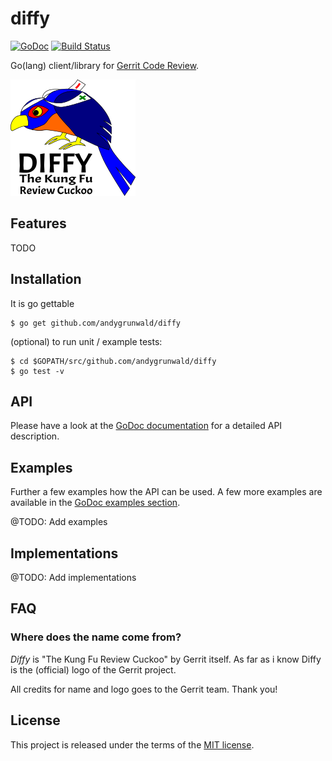 # diffy

[![GoDoc](https://godoc.org/github.com/andygrunwald/diffy?status.svg)](https://godoc.org/github.com/andygrunwald/diffy)
[![Build Status](https://travis-ci.org/andygrunwald/diffy.svg?branch=master)](https://travis-ci.org/andygrunwald/diffy)

Go(lang) client/library for [Gerrit Code Review](https://www.gerritcodereview.com/).

![Diffy - Go(lang) client/library for Gerrit Code Review](./img/diffy.png "Diffy - Go(lang) client/library for Gerrit Code Review")

## Features

TODO

## Installation

It is go gettable

    $ go get github.com/andygrunwald/diffy

(optional) to run unit / example tests:

    $ cd $GOPATH/src/github.com/andygrunwald/diffy
    $ go test -v

## API

Please have a look at the [GoDoc documentation](https://godoc.org/github.com/andygrunwald/diffy) for a detailed API description.

## Examples

Further a few examples how the API can be used.
A few more examples are available in the [GoDoc examples section](https://godoc.org/github.com/andygrunwald/diffy#pkg-examples).

@TODO: Add examples

## Implementations

@TODO: Add implementations

## FAQ

### Where does the name come from?

*Diffy* is "The Kung Fu Review Cuckoo" by Gerrit itself.
As far as i know Diffy is the (official) logo of the Gerrit project.

All credits for name and logo goes to the Gerrit team.
Thank you!

## License

This project is released under the terms of the [MIT license](http://en.wikipedia.org/wiki/MIT_License).

